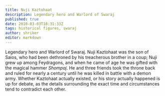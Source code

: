 ```yaml
---
title: Nuji Kaztohaat
description: Legendary hero and Warlord of Swaraj
published: true
date: 2010-03-03T18:31:33Z
tags: historical figures, swaraj
author: shriker
editor: markdown
---
```


Legendary hero and Warlord of Swaraj. Nuji Kaztohaat was the son of Saios, who had been dethroned by his treacherous brother in a coup; Nuji grew up among Feydragons, and when he came of age he was gifted with the magical hammer *Shompaj*. He and three friends took the throne back and ruled for nearly a century until he was killed in battle with a demon army. Whether Kaztohaat actually existed, or his story actually happened is up for debate, as the details surrounding the exact time and circumstances tend to contradict each other.